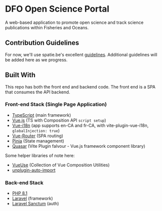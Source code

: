 # DFO Open Science Portal
A web-based application to promote open science and track science publications within Fisheries and Oceans.
## Contribution Guidelines
For now, we'll use spatie.be's excellent [guidelines](https://spatie.be/guidelines).
Additional guidelines will be added here as we progress.

## Built With
This repo has both the front end and backend code. The front end is a SPA that consumes the API backend.
### Front-end Stack (Single Page Application)
- [TypeScript](https://www.typescriptlang.org/) (main framework)
- [Vue.js](https://vuejs.org/) (TS with Composition API `script setup`)
- [Vue-i18n](https://vue-i18n.intlify.dev/) (app supports en-CA and fr-CA, with vite-plugin-vue-i18n, `globalInjection: true`)
- [Vue-Router](https://router.vuejs.org/) (SPA routing)
- [Pinia](https://pinia.vuejs.org/) (State management)
- [Quasar](https://quasar.dev/) (Vite Plugin falvour - Vue.js framework component library)

Some helper libraries of note here:
- [VueUse](https://vueuse.org/) (Collection of Vue Composition Utilities)
- [unplugin-auto-import](https://github.com/antfu/unplugin-auto-import)

### Back-end Stack
- [PHP 8.1](https://www.php.net/)
- [Laravel](https://laravel.com/) (framework)
- [Laravel Sanctum](https://laravel.com/docs/9.x/sanctum) (auth)

